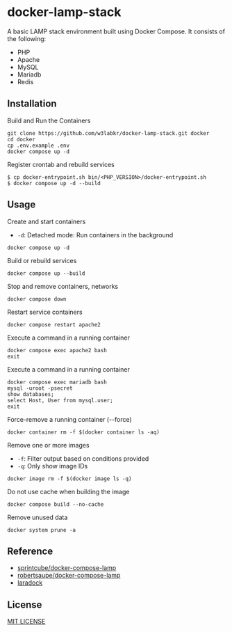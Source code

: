 # docker-lamp-stack

A basic LAMP stack environment built using Docker Compose. It consists of the following:

- PHP
- Apache
- MySQL
- Mariadb
- Redis

## Installation

Build and Run the Containers

```shell
git clone https://github.com/w3labkr/docker-lamp-stack.git docker
cd docker
cp .env.example .env
docker compose up -d
```

Register crontab and rebuild services

```shell
$ cp docker-entrypoint.sh bin/<PHP_VERSION>/docker-entrypoint.sh
$ docker compose up -d --build
```

## Usage

Create and start containers

- `-d`: Detached mode: Run containers in the background

```shell
docker compose up -d
```

Build or rebuild services

```shell
docker compose up --build
```

Stop and remove containers, networks

```shell
docker compose down
```

Restart service containers

```shell
docker compose restart apache2
```

Execute a command in a running container

```shell
docker compose exec apache2 bash
exit
```

Execute a command in a running container

```shell
docker compose exec mariadb bash
mysql -uroot -psecret
show databases;
select Host, User from mysql.user;
exit
```

Force-remove a running container (--force)

```shell
docker container rm -f $(docker container ls -aq)
```

Remove one or more images

- `-f`: Filter output based on conditions provided
- `-q`: Only show image IDs

```shell
docker image rm -f $(docker image ls -q)
```

Do not use cache when building the image

```shell
docker compose build --no-cache
```

Remove unused data

```shell
docker system prune -a
```

## Reference

- [sprintcube/docker-compose-lamp](https://github.com/sprintcube/docker-compose-lamp)
- [robertsaupe/docker-compose-lamp](https://github.com/robertsaupe/docker-compose-lamp)
- [laradock](https://github.com/laradock/laradock)

## License

[MIT LICENSE](LICENSE)
